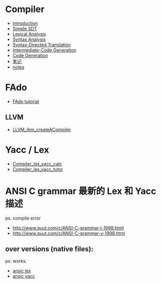 <h2 id="3bb7c24fcd6eb6468ddc51ea1dfdcee5"></h2>


# Compiler

 - [Introduction](Compiler_Introduction.md)
 - [Simple SDT](Compiler_2_SimpleSyntax_Directed_Translator.md)
 - [Lexical Analysis](Compiler3_LexicalAnalysis.md)
 - [Syntax Analysis](Compiler4_SyntaxAnalysis.md)
 - [Syntax-Directed Translation](Compiler5_SyntaxDirectedTranslation.md) 
 - [Intermediate-Code Generation](Compiler6_IntermediateCodeGeneration.md)
 - [Code Generation](Compiler8_CodeGeneration.md)
 - [笔记](Compiler_Notes.md)
 - [notes](compiler_2nd_note.md)


<h2 id="c5aa04468d09d5a81babc195e447e3d2"></h2>


# FAdo 

 - [FAdo tutorial](FAdo_tutorial.md)


<h2 id="66a0128ad08b2053e4809e07fe05728c"></h2>


## LLVM

 - [LLVM_ibm_createACompiler](LLVM_ibm_createACompiler.md)


<h2 id="ecef701cf8281ee7177e68fb367afa0f"></h2>


# Yacc / Lex

 - [Compiler_lex_yacc_calc](Compiler_lex_yacc_calc.md)
 - [Compiler_lex_yacc_tutor](Compiler_lex_yacc_tutor.md)
 

<h2 id="871dc0b519dec2791e731a2658e723ce"></h2>


# ANSI C grammar 最新的 Lex 和 Yacc 描述

ps. compile error

 - http://www.quut.com/c/ANSI-C-grammar-l-1998.html
 - http://www.quut.com/c/ANSI-C-grammar-y-1998.html

<h2 id="9f02cabfdaf25d406be6bf2cdf4ee4a5"></h2>


## over versions (native files):

ps. works.

 - [ansic lex](ansic_lex_yacc/ansic.l)
 - [ansic yacc](ansic_lex_yacc/ansic.y)

